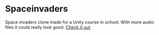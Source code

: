 # Spaceinvaders
Space invaders clone made for a Unity course in school. With more audio files it could really look good. [Check it out](https://97ashrey.github.io/spaceinvaders/).